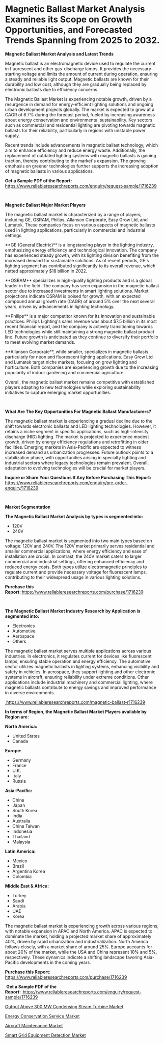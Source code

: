 <p><h1>Magnetic Ballast Market Analysis Examines its Scope on Growth Opportunities, and Forecasted Trends Spanning from 2025 to 2032.</h1></p><p><strong>Magnetic Ballast Market Analysis and Latest Trends</strong></p>
<p><p>Magnetic ballast is an electromagnetic device used to regulate the current in fluorescent and other gas-discharge lamps. It provides the necessary starting voltage and limits the amount of current during operation, ensuring a steady and reliable light output. Magnetic ballasts are known for their durability and low cost, although they are gradually being replaced by electronic ballasts due to efficiency concerns.</p><p>The Magnetic Ballast Market is experiencing notable growth, driven by a resurgence in demand for energy-efficient lighting solutions and ongoing urban development projects globally. The market is expected to grow at a CAGR of 6.7% during the forecast period, fueled by increasing awareness about energy conservation and environmental sustainability. Key sectors such as commercial and residential lighting are pivoting towards magnetic ballasts for their reliability, particularly in regions with unstable power supply.</p><p>Recent trends include advancements in magnetic ballast technology, which aim to enhance efficiency and reduce energy waste. Additionally, the replacement of outdated lighting systems with magnetic ballasts is gaining traction, thereby contributing to the market's expansion. The growing emphasis on greener technologies further supports the increasing adoption of magnetic ballasts in various applications.</p></p>
<p><strong>Get a Sample PDF of the Report:&nbsp;</strong> <a href="https://www.reliableresearchreports.com/enquiry/request-sample/1716239?utm_campaign=102&utm_medium=2&utm_source=Github&utm_content=ia&utm_term=12012025&utm_id=magnetic-ballast">https://www.reliableresearchreports.com/enquiry/request-sample/1716239</a></p>
<p>&nbsp;</p>
<p><strong>Magnetic Ballast Major Market Players</strong></p>
<p><p>The magnetic ballast market is characterized by a range of players, including GE, OSRAM, Philips, Allanson Corporate, Easy Grow Ltd, and Lumatek. These companies focus on various aspects of magnetic ballasts used in lighting applications, particularly in commercial and industrial settings.</p><p>**GE (General Electric)** is a longstanding player in the lighting industry, emphasizing energy efficiency and technological innovation. The company has experienced steady growth, with its lighting division benefiting from the increased demand for sustainable solutions. As of recent periods, GE's lighting segment has contributed significantly to its overall revenue, which netted approximately $18 billion in 2022.</p><p>**OSRAM** specializes in high-quality lighting products and is a global leader in the field. The company has seen expansion in the magnetic ballast sector due to increased investments in smart lighting solutions. Market projections indicate OSRAM is poised for growth, with an expected compound annual growth rate (CAGR) of around 5% over the next several years, driven by advancements in lighting technology.</p><p>**Philips** is a major competitor known for its innovation and sustainable practices. Philips Lighting's sales revenue was about $7.5 billion in its most recent financial report, and the company is actively transitioning towards LED technologies while still maintaining a strong magnetic ballast product line. Future growth is anticipated as they continue to diversify their portfolio to meet evolving market demands.</p><p>**Allanson Corporate**, while smaller, specializes in magnetic ballasts particularly for neon and fluorescent lighting applications. Easy Grow Ltd and Lumatek target niche markets, focusing on grow lighting and horticulture. Both companies are experiencing growth due to the increasing popularity of indoor gardening and commercial agriculture.</p><p>Overall, the magnetic ballast market remains competitive with established players adapting to new technologies while exploring sustainability initiatives to capture emerging market opportunities.</p></p>
<p>&nbsp;</p>
<p><strong>What Are The Key Opportunities For Magnetic Ballast Manufacturers?</strong></p>
<p><p>The magnetic ballast market is experiencing a gradual decline due to the shift towards electronic ballasts and LED lighting technologies. However, it retains a niche segment in specific applications, such as high-intensity discharge (HID) lighting. The market is projected to experience modest growth, driven by energy efficiency regulations and retrofitting in older facilities. Emerging markets in Asia-Pacific are expected to witness increased demand as urbanization progresses. Future outlook points to a stabilization phase, with opportunities arising in specialty lighting and industrial sectors where legacy technologies remain prevalent. Overall, adaptation to evolving technologies will be crucial for market players.</p></p>
<p><strong>Inquire or Share Your Questions If Any Before Purchasing This Report:</strong> <a href="https://www.reliableresearchreports.com/enquiry/pre-order-enquiry/1716239?utm_campaign=102&utm_medium=2&utm_source=Github&utm_content=ia&utm_term=12012025&utm_id=magnetic-ballast">https://www.reliableresearchreports.com/enquiry/pre-order-enquiry/1716239</a></p>
<p>&nbsp;</p>
<p><strong>Market Segmentation</strong></p>
<p><strong>The Magnetic Ballast Market Analysis by types is segmented into:</strong></p>
<p><ul><li>120V</li><li>240V</li></ul></p>
<p><p>The magnetic ballast market is segmented into two main types based on voltage: 120V and 240V. The 120V market primarily serves residential and smaller commercial applications, where energy efficiency and ease of installation are crucial. In contrast, the 240V market caters to larger commercial and industrial settings, offering enhanced efficiency and reduced energy costs. Both types utilize electromagnetic principles to regulate current and provide necessary voltage for fluorescent lamps, contributing to their widespread usage in various lighting solutions.</p></p>
<p><strong>Purchase this Report:&nbsp;</strong><a href="https://www.reliableresearchreports.com/purchase/1716239?utm_campaign=102&utm_medium=2&utm_source=Github&utm_content=ia&utm_term=12012025&utm_id=magnetic-ballast">https://www.reliableresearchreports.com/purchase/1716239</a></p>
<p>&nbsp;</p>
<p><strong>The Magnetic Ballast Market Industry Research by Application is segmented into:</strong></p>
<p><ul><li>Electronics</li><li>Automotive</li><li>Aerospace</li><li>Others</li></ul></p>
<p><p>The magnetic ballast market serves multiple applications across various industries. In electronics, it regulates current for devices like fluorescent lamps, ensuring stable operation and energy efficiency. The automotive sector utilizes magnetic ballasts in lighting systems, enhancing visibility and safety in vehicles. In aerospace, they support lighting and other electronic systems in aircraft, ensuring reliability under extreme conditions. Other applications include industrial machinery and commercial lighting, where magnetic ballasts contribute to energy savings and improved performance in diverse environments.</p></p>
<p><a href="https://www.reliableresearchreports.com/magnetic-ballast-r1716239?utm_campaign=102&utm_medium=2&utm_source=Github&utm_content=ia&utm_term=12012025&utm_id=magnetic-ballast">&nbsp;https://www.reliableresearchreports.com/magnetic-ballast-r1716239</a></p>
<p><strong>In terms of Region, the Magnetic Ballast Market Players available by Region are:</strong></p>
<p>
    <p> <strong> North America: </strong>
        <ul>
            <li>United States</li>
            <li>Canada</li>
        </ul>
        </p> 
    <p> <strong> Europe: </strong>
        <ul>
            <li>Germany</li>
            <li>France</li>
            <li>U.K.</li>
            <li>Italy</li>
            <li>Russia</li>
        </ul>
        </p> 
    <p> <strong> Asia-Pacific: </strong>
        <ul>
            <li>China</li>
            <li>Japan</li>
            <li>South Korea</li>
            <li>India</li>
            <li>Australia</li>
            <li>China Taiwan</li>
            <li>Indonesia</li>
            <li>Thailand</li>
            <li>Malaysia</li>
        </ul>
        </p> 
    <p> <strong> Latin America: </strong>
        <ul>
            <li>Mexico</li>
            <li>Brazil</li>
            <li>Argentina Korea</li>
            <li>Colombia</li>
        </ul>
        </p> 
    <p> <strong> Middle East & Africa: </strong>
        <ul>
            <li>Turkey</li>
            <li>Saudi</li>
            <li>Arabia</li>
            <li>UAE</li>
            <li>Korea</li>
        </ul>
    </p>
    </p>
<p><p>The magnetic ballast market is experiencing growth across various regions, with notable expansion in APAC and North America. APAC is expected to dominate the market, holding a projected market share of approximately 40%, driven by rapid urbanization and industrialization. North America follows closely, with a market share of around 25%. Europe accounts for about 20% of the market, while the USA and China represent 10% and 5%, respectively. These dynamics indicate a shifting landscape favoring Asia-Pacific developments in the coming years.</p></p>
<p><strong>Purchase this Report: </strong><a href="https://www.reliableresearchreports.com/purchase/1716239?utm_campaign=102&utm_medium=2&utm_source=Github&utm_content=ia&utm_term=12012025&utm_id=magnetic-ballast">https://www.reliableresearchreports.com/purchase/1716239</a></p>
<p>&nbsp;<strong>Get a Sample PDF of the Report:&nbsp;&nbsp;</strong><a href="https://www.reliableresearchreports.com/enquiry/request-sample/1716239?utm_campaign=102&utm_medium=2&utm_source=Github&utm_content=ia&utm_term=12012025&utm_id=magnetic-ballast">https://www.reliableresearchreports.com/enquiry/request-sample/1716239</a></p>
<p><strong></strong></p>
<p><p><a href="https://github.com/FlorianWolf90/Market-Research-Report-List-1/blob/main/output-above-300-mw-condensing-steam-turbine-market.md?utm_campaign=102&utm_medium=2&utm_source=Github&utm_content=ia&utm_term=12012025&utm_id=magnetic-ballast">Output Above 300 MW Condensing Steam Turbine Market</a></p><p><a href="https://github.com/hillsmyung726/Market-Research-Report-List-1/blob/main/energy-conservation-service-market.md?utm_campaign=102&utm_medium=2&utm_source=Github&utm_content=ia&utm_term=12012025&utm_id=magnetic-ballast">Energy Conservation Service Market</a></p><p><a href="https://github.com/pearlinewhite4692/Market-Research-Report-List-1/blob/main/aircraft-maintenance-market.md?utm_campaign=102&utm_medium=2&utm_source=Github&utm_content=ia&utm_term=12012025&utm_id=magnetic-ballast">Aircraft Maintenance Market</a></p><p><a href="https://github.com/NargisHussain75/Market-Research-Report-List-1/blob/main/smart-grid-equipment-detection-market.md?utm_campaign=102&utm_medium=2&utm_source=Github&utm_content=ia&utm_term=12012025&utm_id=magnetic-ballast">Smart Grid Equipment Detection Market</a></p></p>